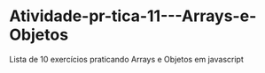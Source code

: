# Atividade-pr-tica-11---Arrays-e-Objetos

Lista de 10 exercícios praticando Arrays e Objetos em javascript
